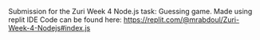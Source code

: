 Submission for the Zuri Week 4 Node.js task: Guessing game.
Made using replit IDE
Code can be found here: https://replit.com/@mrabdoul/Zuri-Week-4-Nodejs#index.js

